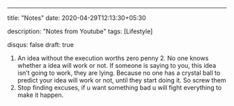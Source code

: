 ---
title: "Notes"
date: 2020-04-29T12:13:30+05:30

description: "Notes from Youtube"
tags: [Lifestyle]

disqus: false 
draft: true 

1. An idea without the execution worths zero penny 2. No one knows whether a idea will work or not. If someone is saying to you, this idea isn’t going to work, they are lying. Because no one has a crystal ball to predict your idea will work or not, until they start doing it. So screw them
3. Stop finding excuses, if u want something bad u will fight everything to make it happen. 